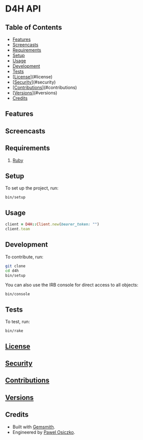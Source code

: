 # D4H API

<!-- Tocer[start]: Auto-generated, don't remove. -->

## Table of Contents

- [Features](#features)
- [Screencasts](#screencasts)
- [Requirements](#requirements)
- [Setup](#setup)
- [Usage](#usage)
- [Development](#development)
- [Tests](#tests)
- [[License]()](#license)
- [[Security]()](#security)
- [[Contributions]()](#contributions)
- [[Versions]()](#versions)
- [Credits](#credits)

<!-- Tocer[finish]: Auto-generated, don't remove. -->

## Features

## Screencasts

## Requirements

1. [Ruby](https://www.ruby-lang.org)

## Setup

To set up the project, run:

    bin/setup

## Usage

```ruby
client = D4H::Client.new(bearer_token: "")
client.team

```

## Development

To contribute, run:

``` bash
git clone 
cd d4h
bin/setup
```

You can also use the IRB console for direct access to all objects:

    bin/console

## Tests

To test, run:

    bin/rake

## [License]()

## [Security]()

## [Contributions]()

## [Versions]()

## Credits

- Built with [Gemsmith](https://www.alchemists.io/projects/gemsmith).
- Engineered by [Pawel Osiczko](https://tetrapyloctomy.org).
